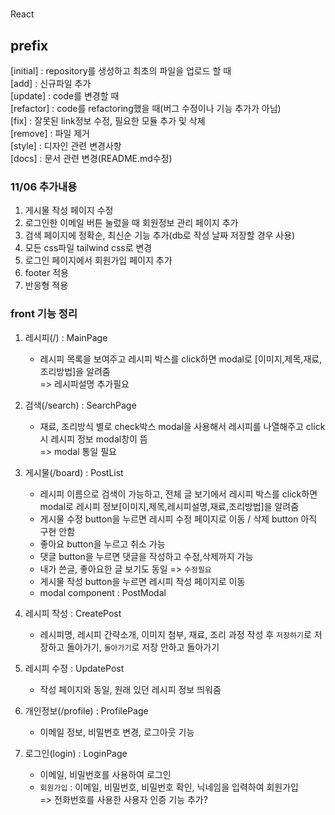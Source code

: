 #

React

## prefix

[initial] : repository를 생성하고 최초의 파일을 업로드 할 때<br>
[add] : 신규파일 추가<br>
[update] : code를 변경할 때<br>
[refactor] : code를 refactoring했을 때(버그 수정이나 기능 추가가 아님)<br>
[fix] : 잘못된 link정보 수정, 필요한 모듈 추가 및 삭제<br>
[remove] : 파일 제거<br>
[style] : 디자인 관련 변경사항<br>
[docs] : 문서 관련 변경(README.md수정)<br>

### 11/06 추가내용

1. 게시물 작성 페이지 수정
2. 로그인한 이메일 버튼 눌렀을 때 회원정보 관리 페이지 추가
3. 검색 페이지에 정확순, 최신순 기능 추가(db로 작성 날짜 저장할 경우 사용)
4. 모든 css파일 tailwind css로 변경
5. 로그인 페이지에서 회원가입 페이지 추가
6. footer 적용
7. 반응형 적용

### front 기능 정리

1. 레시피(/) : MainPage<br>

   - 레시피 목록을 보여주고 레시피 박스를 click하면 modal로 [이미지,제목,재료,조리방법]을 알려줌
     <br>
     => 레시피설명 추가필요<br>

2. 검색(/search) : SearchPage<br>

   - 재료, 조리방식 별로 check박스 modal을 사용해서 레시피를 나열해주고 click 시 레시피 정보 modal창이 뜸
     <br>
     => modal 통일 필요<br>

3. 게시물(/board) : PostList<br>

   - 레시피 이름으로 검색이 가능하고, 전체 글 보기에서 레시피 박스를 click하면 modal로 레시피 정보[이미지,제목,레시피설명,재료,조리방법]을 알려줌
     <br>
   - 게시물 수정 button을 누르면 레시피 수정 페이지로 이동 / 삭제 button 아직 구현 안함
     <br>
   - 좋아요 button을 누르고 취소 가능
     <br>
   - 댓글 button을 누르면 댓글을 작성하고 수정,삭제까지 가능
     <br>
   - 내가 쓴글, 좋아요한 글 보기도 동일 => `수정필요`
     <br>
   - 게시물 작성 button을 누르면 레시피 작성 페이지로 이동
     <br>
   - modal component : PostModal

4. 레시피 작성 : CreatePost<br>

   - 레시피명, 레시피 간략소개, 이미지 첨부, 재료, 조리 과정 작성 후 `저장하기`로 저장하고 돌아가기, `돌아가기`로 저장 안하고 돌아가기
     <br>

5. 레시피 수정 : UpdatePost<br>

   - 작성 페이지와 동일, 원래 있던 레시피 정보 띄워줌
     <br>

6. 개인정보(/profile) : ProfilePage<br>

   - 이메일 정보, 비밀번호 변경, 로그아웃 기능
     <br>

7. 로그인(login) : LoginPage<br>
   - 이메일, 비밀번호를 사용하여 로그인
     <br>
   - `회원가입` : 이메일, 비밀번호, 비밀번호 확인, 닉네임을 입력하여 회원가입<br>
     => 전화번호를 사용한 사용자 인증 기능 추가?<br>
